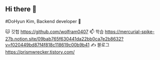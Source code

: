 ## Hi there 👋

#DoHyun Kim, Backend developer 👋

🐱 깃헙 https://github.com/wolfram0407
📫 학습 https://mercurial-spike-27b.notion.site/09bab765f630441da22bb0ca7e2b8632?v=f020449bd87f4f818c118619c00b9b41
✍️ 블로그 https://prismwrecker.tistory.com/

